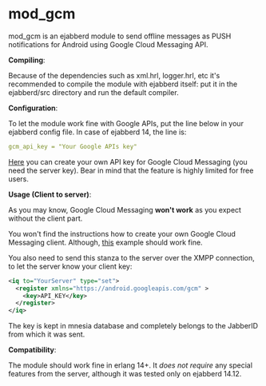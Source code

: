 mod_gcm
======
mod_gcm is an ejabberd module to send offline messages as PUSH notifications for Android using Google Cloud Messaging API.

**Compiling**:

Because of the dependencies such as xml.hrl, logger.hrl, etc it's recommended to compile the module with ejabberd itself: put it in the ejabberd/src directory and run the default compiler.

**Configuration**:

To let the module work fine with Google APIs, put the line below in your ejabberd config file. In case of ejabberd 14, the line is:
```yaml
gcm_api_key = "Your Google APIs key"
```
[Here](https://developer.android.com/google/gcm/gs.html) you can create your own API key for Google Cloud Messaging (you need the server key).
Bear in mind that the feature is highly limited for free users.

**Usage (Client to server)**:

As you may know, Google Cloud Messaging **won't work** as you expect without the client part.

You won't find the instructions how to create your own Google Cloud Messaging client. Although, [this](https://developer.android.com/google/gcm/client.html) example should work fine.

You also need to send this stanza to the server over the XMPP connection, to let the server know your client key:
```xml
<iq to="YourServer" type="set">
  <register xmlns="https://android.googleapis.com/gcm" >
    <key>API_KEY</key>
  </register>
</iq>
```

The key is kept in mnesia database and completely belongs to the JabberID from which it was sent.

**Compatibility**:

The module should work fine in erlang 14+. It *does not require* any special features from the server, although it was tested only on ejabberd 14.12.
